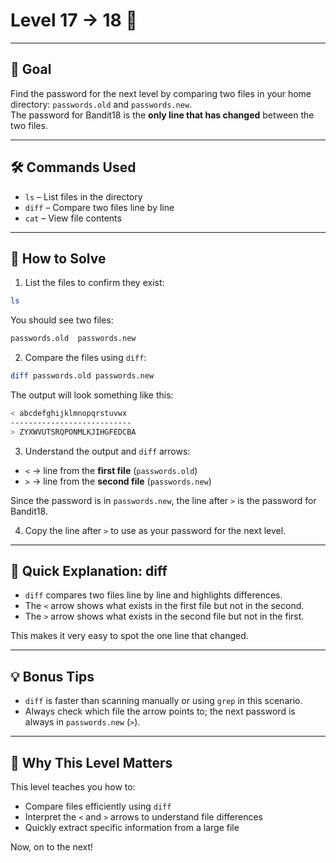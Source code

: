 # Level 17 → 18 🔐

---

## 🎯 Goal  

Find the password for the next level by comparing two files in your home directory: `passwords.old` and `passwords.new`.  
The password for Bandit18 is the **only line that has changed** between the two files.  

---

## 🛠 Commands Used  

- `ls` – List files in the directory  
- `diff` – Compare two files line by line  
- `cat` – View file contents  

---

## 🚀 How to Solve  

1. List the files to confirm they exist:  
```bash
ls
```

You should see two files:  
```bash
passwords.old  passwords.new
```

2. Compare the files using `diff`:  
```bash
diff passwords.old passwords.new
```

The output will look something like this:  
```bash
< abcdefghijklmnopqrstuvwx
---------------------------
> ZYXWVUTSRQPONMLKJIHGFEDCBA
```

3. Understand the output and `diff` arrows:  

- `<` → line from the **first file** (`passwords.old`)  
- `>` → line from the **second file** (`passwords.new`)  

Since the password is in `passwords.new`, the line after `>` is the password for Bandit18.  

4. Copy the line after `>` to use as your password for the next level.  

---

## 🔢 Quick Explanation: diff  

- `diff` compares two files line by line and highlights differences.  
- The `<` arrow shows what exists in the first file but not in the second.  
- The `>` arrow shows what exists in the second file but not in the first.  

This makes it very easy to spot the one line that changed.

---

## 💡 Bonus Tips  

- `diff` is faster than scanning manually or using `grep` in this scenario.  
- Always check which file the arrow points to; the next password is always in `passwords.new` (`>`). 

---

## 🧠 Why This Level Matters  

This level teaches you how to:  

- Compare files efficiently using `diff`  
- Interpret the `<` and `>` arrows to understand file differences  
- Quickly extract specific information from a large file

Now, on to the next!
